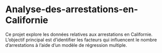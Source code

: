# Analyse-des-arrestations-en-Californie
Ce projet explore les données relatives aux arrestations en Californie. L’objectif principal est d’identifier les facteurs qui influencent le nombre d’arrestations à l’aide d’un modèle de régression multiple.
